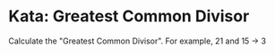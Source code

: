 Kata: Greatest Common Divisor
=============================

Calculate the "Greatest Common Divisor".
For example, 21 and 15 -> 3